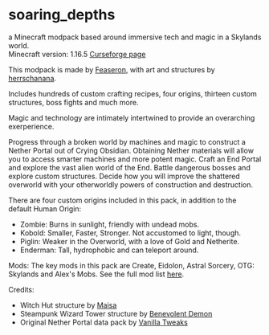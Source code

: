 # soaring_depths
a Minecraft modpack based around immersive tech and magic in a Skylands world.  
Minecraft version: 1.16.5
[Curseforge page](https://www.curseforge.com/minecraft/modpacks/soaring_depths)

This modpack is made by [Feaseron](https://www.curseforge.com/members/feaseron/projects), with art and structures by [herrschanana](https://www.curseforge.com/members/herrschanana/projects).

Includes hundreds of custom crafting recipes, four origins, thirteen custom structures, boss fights and much more.

Magic and technology are intimately intertwined to provide an overarching exerperience.

Progress through a broken world by machines and magic to construct a Nether Portal out of Crying Obsidian. Obtaining Nether materials will allow you to access smarter machines and more potent magic.
Craft an End Portal and explore the vast alien world of the End. Battle dangerous bosses and explore custom structures. Decide how you will improve the shattered overworld with your otherworldly powers of construction and destruction.

There are four custom origins included in this pack, in addition to the default Human Origin:
- Zombie: Burns in sunlight, friendly with undead mobs.
- Kobold: Smaller, Faster, Stronger. Not accustomed to light, though.
- Piglin: Weaker in the Overworld, with a love of Gold and Netherite.
- Enderman: Tall, hydrophobic and can teleport around.


Mods:
The key mods in this pack are Create, Eidolon, Astral Sorcery, OTG: Skylands and Alex's Mobs.
See the full mod list [here](modlist.html).

Credits:
- Witch Hut structure by [Maisa](https://www.planetminecraft.com/project/wizard-tower-4151252/)
- Steampunk Wizard Tower structure by [Benevolent Demon](https://www.planetminecraft.com/project/steampunk-wizard-tower/)
- Original Nether Portal data pack by [Vanilla Tweaks](https://vanillatweaks.net/)